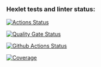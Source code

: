 ### Hexlet tests and linter status:
[![Actions Status](https://github.com/darthlivesey/python-project-50/actions/workflows/hexlet-check.yml/badge.svg)](https://github.com/darthlivesey/python-project-50/actions)

[![Quality Gate Status](https://sonarcloud.io/api/project_badges/measure?project=darthlivesey_python-project-50&metric=alert_status)](https://sonarcloud.io/summary/new_code?id=darthlivesey_python-project-50)

[![Github Actions Status](https://github.com/darthlivesey/python-project-50/actions/workflows/github-actions-demo.yml/badge.svg)](https://github.com/darthlivesey/python-project-50/actions)

[![Coverage](https://sonarcloud.io/api/project_badges/measure?project=darthlivesey_python-project-50&metric=coverage)](https://sonarcloud.io/summary/new_code?id=darthlivesey_python-project-50)

<script src="https://asciinema.org/a/laAhige712YRnYxc9xdjzIJ6Y.js" id="asciicast-laAhige712YRnYxc9xdjzIJ6Y" async="true"></script>
